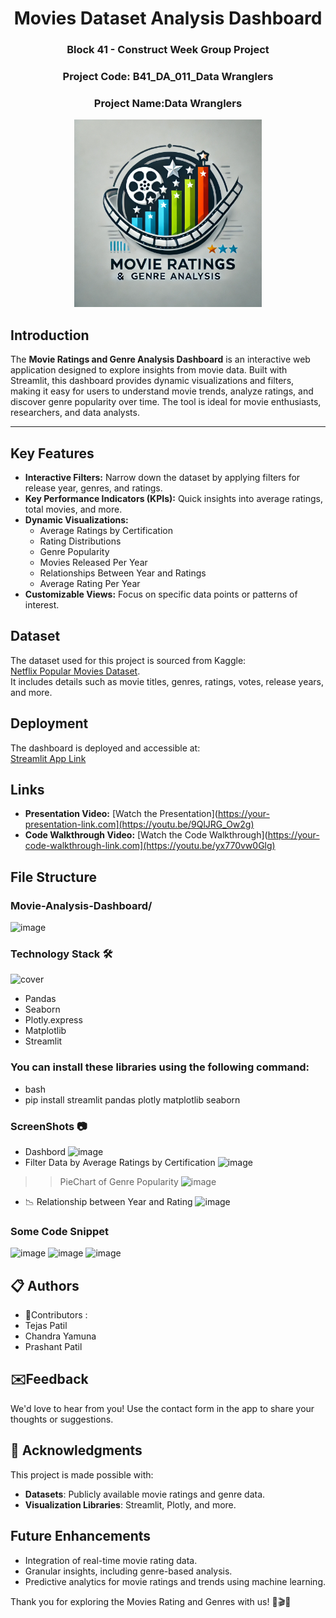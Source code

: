 <h1 align="center"> Movies Dataset Analysis Dashboard </h1>
<div align="center">
  
### Block 41 - Construct Week Group Project
### Project Code: B41_DA_011_Data Wranglers
### Project Name:Data Wranglers
</div>
<div align="center" >
  <img src="https://github.com/Tejaspatil2002/B41_DA_011_Data-Wranglers/blob/main/logo.jpg?raw=true" width='300'>
</div>



## Introduction
The **Movie Ratings and Genre Analysis Dashboard** is an interactive web application designed to explore insights from movie data. Built with Streamlit, this dashboard provides dynamic visualizations and filters, making it easy for users to understand movie trends, analyze ratings, and discover genre popularity over time. The tool is ideal for movie enthusiasts, researchers, and data analysts.

---

## Key Features
- **Interactive Filters:** Narrow down the dataset by applying filters for release year, genres, and ratings.
- **Key Performance Indicators (KPIs):** Quick insights into average ratings, total movies, and more.
- **Dynamic Visualizations:**
  - Average Ratings by Certification
  - Rating Distributions
  - Genre Popularity
  - Movies Released Per Year
  - Relationships Between Year and Ratings
  - Average Rating Per Year
- **Customizable Views:** Focus on specific data points or patterns of interest.


## Dataset
The dataset used for this project is sourced from Kaggle:  
[Netflix Popular Movies Dataset](https://www.kaggle.com/datasets/narayan63/netflix-popular-movies-dataset).  
It includes details such as movie titles, genres, ratings, votes, release years, and more.


## Deployment
The dashboard is deployed and accessible at:  
[Streamlit App Link](https://b41da011data-wranglers-nseipynchzd62dbeomehe7.streamlit.app/)


## Links
- **Presentation Video:** [Watch the Presentation](https://your-presentation-link.com](https://youtu.be/9QlJRG_Ow2g)  
- **Code Walkthrough Video:** [Watch the Code Walkthrough](https://your-code-walkthrough-link.com](https://youtu.be/yx770vw0Glg)

## File Structure
### Movie-Analysis-Dashboard/
![image](https://github.com/user-attachments/assets/be62eb21-779b-40cb-9827-0b498fd0dab7)


### Technology Stack 🛠
![cover](https://upload.wikimedia.org/wikipedia/commons/c/c3/Python-logo-notext.svg)
- Pandas
- Seaborn
- Plotly.express
- Matplotlib
- Streamlit

### You can install these libraries using the following command:
- bash
- pip install streamlit pandas plotly matplotlib seaborn
  
### ScreenShots 📷
- Dashbord
![image](https://github.com/user-attachments/assets/893e63b8-7f14-4a02-b7ba-eab1579365d5)
- Filter Data by Average Ratings by Certification
![image](https://github.com/user-attachments/assets/3466e878-b42a-4af5-ba81-87e3b9305cce)
>>  PieChart of Genre Popularity
![image](https://github.com/user-attachments/assets/12bc1546-7423-4ede-a1ef-1bcb5be222a7)
-  📉 Relationship between Year and Rating
![image](https://github.com/user-attachments/assets/2a60a770-f70e-4c3f-aec1-774f7ef90d3e)

### Some Code Snippet
![image](https://github.com/user-attachments/assets/2e9995da-fe24-4016-9f0e-3b5d82ed8431)
![image](https://github.com/user-attachments/assets/cf92972a-a0fe-41d9-880f-8d452857eec9)
![image](https://github.com/user-attachments/assets/d8b81ee0-a968-42bd-800f-5f4adb9bd18d)








## 📋 Authors
- 👷Contributors :
- Tejas Patil
- Chandra Yamuna
- Prashant Patil

## ✉️Feedback
We'd love to hear from you! Use the contact form in the app to share your thoughts or suggestions.

## 🤝 Acknowledgments
This project is made possible with:

- **Datasets**: Publicly available movie ratings and genre data.
- **Visualization Libraries**: Streamlit, Plotly, and more.

## Future Enhancements
- Integration of real-time movie rating data.
- Granular insights, including genre-based analysis.
- Predictive analytics for movie ratings and trends using machine learning.

Thank you for exploring the Movies Rating and Genres with us! 🍿🎬🌟



